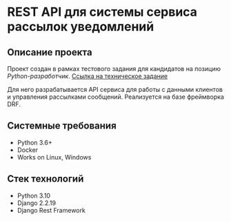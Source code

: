 # REST API для системы сервиса рассылок уведомлений
## Описание проекта
Проект создан в рамках тестового задания для кандидатов на позицию *Python-разработчик*.
[Ссылка на техническое задание](https://www.craft.do/s/n6OVYFVUpq0o6L)

Для него разрабатывается API сервиса для работы с данными клиентов и управления рассылками сообщений. Реализуется на базе фреймворка DRF.
## Системные требования
- Python 3.6+
- Docker
- Works on Linux, Windows
## Стек технологий
- Python 3.10
- Django 2.2.19
- Django Rest Framework
